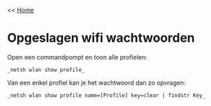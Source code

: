 << [Home](https://codewithedwin.github.io/EdwinsDocumentation/)

# Opgeslagen wifi wachtwoorden

Open een commandpompt en toon alle profielen:
```
_netsh wlan show profile_
```

Van een enkel profiel kan je het wachtwoord dan zo opvragen:
```
_netsh wlan show profile name=[Profile] key=clear | findstr Key_
```